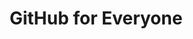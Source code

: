 ---
layout: course
leadingpath: ../
title: GitHub for Everyone
description: GitHub is not just for developers. Project managers, tech writers, and other people who help build software can use GitHub to work with developers and with each other. Get an introduction to Git and GitHub concepts and learn how to use version control  in your role without touching the command line.

sections:
  -
    title: Getting Started with Collaboration
    description: This section introduces you to GitHub and the collaboration features we will use throughout the class.
    modules:
      - COLL-00_Introducing-github
      - COLL-01_Exploring-a-repository
      - COLL-02_Using-issues
      - COLL-03_Watching-notifications-stars-explore
      - CONT-CLI-14_Creating-repository-local
  -
    title: Creating Your First Pull Request
    description: In this section you will learn about the GitHub flow and create your first pull request.
    modules:
      - CONT-01_Understanding-github-flow
      - CONT-02_Using-branches
      - CONT-030_Creating-files-platform
      - CONT-035_Creating-pull-requests
      - POLL-01_Pace-poll-01
      - CONT-04_Editing-pull-request-files
      - CONT-05_Merging-pull-requests
  -
    title: Using the GitHub Desktop Application
    description: In this section you will learn how to clone the repository to your desktop and work locally to make changes.
    modules:
      - CONT-GHM-01_Basic-Configuration
      - CONT-GHM-02_Cloning-repository
      - CONT-GHM-03_Editing-local-files
      - CONT-GHM-04_Two_Stage_Commit
      - CONT-GHM-05_Sync-changes
  -
    title: Managing Projects on GitHub
    description: In this section you will learn about the project management features in GitHub.
    modules:
      - PROJ-01_Managing-issues-pull-requests
      - PROJ-02_Using-milestones
      - PROJ-03_Using-pulse-graphs

---
